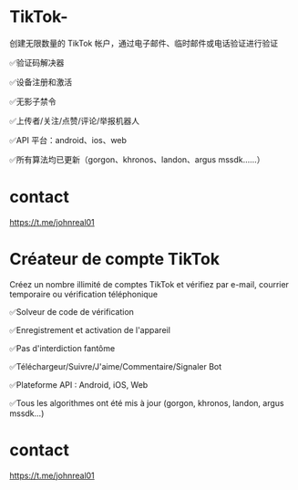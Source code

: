 # TikTok-
创建无限数量的 TikTok 帐户，通过电子邮件、临时邮件或电话验证进行验证

✅验证码解决器

✅设备注册和激活

✅无影子禁令

✅上传者/关注/点赞/评论/举报机器人

✅API 平台：android、ios、web

✅所有算法均已更新（gorgon、khronos、landon、argus mssdk……）

# contact
https://t.me/johnreal01

# Créateur de compte TikTok

Créez un nombre illimité de comptes TikTok et vérifiez par e-mail, courrier temporaire ou vérification téléphonique

 ✅Solveur de code de vérification

 ✅Enregistrement et activation de l'appareil

 ✅Pas d'interdiction fantôme

 ✅Téléchargeur/Suivre/J'aime/Commentaire/Signaler Bot

 ✅Plateforme API : Android, iOS, Web

 ✅Tous les algorithmes ont été mis à jour (gorgon, khronos, landon, argus mssdk...)

 # contact
 https://t.me/johnreal01
